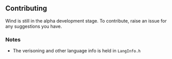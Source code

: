 ## Contributing

Wind is still in the alpha development stage. To contribute, raise an issue for any suggestions you have.

### Notes

* The verisoning and other language info is held in `LangInfo.h`
